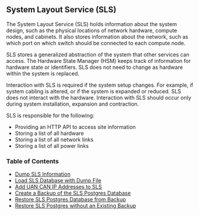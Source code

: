## System Layout Service \(SLS\)

The System Layout Service \(SLS\) holds information about the system design, such as the physical locations of network hardware, compute nodes, and cabinets. It also stores information about the network, such as which port on which switch should be connected to each compute node.

SLS stores a generalized abstraction of the system that other services can access. The Hardware State Manager \(HSM\) keeps track of information for hardware state or identifiers. SLS does not need to change as hardware within the system is replaced.

Interaction with SLS is required if the system setup changes. For example, if system cabling is altered, or if the system is expanded or reduced. SLS does not interact with the hardware. Interaction with SLS should occur only during system installation, expansion and contraction.

SLS is responsible for the following:

-   Providing an HTTP API to access site information
-   Storing a list of all hardware
-   Storing a list of all network links
-   Storing a list of all power links

### Table of Contents

* [Dump SLS Information](Dump_SLS_Information.md)
* [Load SLS Database with Dump File](Load_SLS_Database_with_Dump_File.md)
* [Add UAN CAN IP Addresses to SLS](Add_UAN_CAN_IP_Addresses_to_SLS.md)
* [Create a Backup of the SLS Postgres Database](Create_a_Backup_of_the_SLS_Postgres_Database.md)
* [Restore SLS Postgres Database from Backup](Restore_SLS_Postgres_Database_from_Backup.md)
* [Restore SLS Postgres without an Existing Backup](Restore_SLS_Postgres_without_an_Existing_Backup.md)